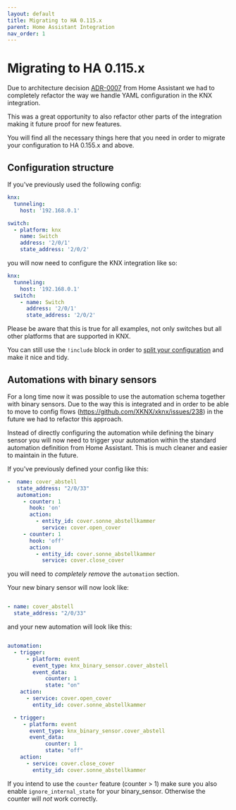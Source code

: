 ```yaml
---
layout: default
title: Migrating to HA 0.115.x
parent: Home Assistant Integration
nav_order: 1
---
```


# [](#header-1)Migrating to HA 0.115.x

Due to architecture decision [ADR-0007](https://github.com/home-assistant/architecture/blob/master/adr/0007-integration-config-yaml-structure.md) from Home Assistant we had to completely refactor
the way we handle YAML configuration in the KNX integration.

This was a great opportunity to also refactor other parts of the integration making it future proof for new features.

You will find all the necessary things here that you need in order to migrate your configuration to HA 0.155.x and above.

## [](#header-2)Configuration structure

If you've previously used the following config:

```yaml
knx:
  tunneling:
    host: '192.168.0.1'

switch:
  - platform: knx
    name: Switch
    address: '2/0/1'
    state_address: '2/0/2'
```

you will now need to configure the KNX integration like so:

```yaml
knx:
  tunneling:
    host: '192.168.0.1'
  switch:
    - name: Switch
      address: '2/0/1'
      state_address: '2/0/2'
```

Please be aware that this is true for all examples, not only switches but all other platforms that are supported in KNX.

You can still use the `!include` block in order to [split your configuration](https://www.home-assistant.io/docs/configuration/splitting_configuration/) and make it nice and tidy.



## [](#header-2)Automations with binary sensors

For a long time now it was possible to use the automation schema together with binary sensors. Due to the way this is integrated and in order
to be able to move to config flows (https://github.com/XKNX/xknx/issues/238) in the future we had to refactor this approach.

Instead of directly configuring the automation while defining the binary sensor you will now need to trigger your automation within
the standard automation definition from Home Assistant. This is much cleaner and easier to maintain in the future.

If you've previously defined your config like this:

```yaml
-  name: cover_abstell
   state_address: "2/0/33"
   automation:
     - counter: 1
       hook: 'on'
       action:
         - entity_id: cover.sonne_abstellkammer
           service: cover.open_cover
     - counter: 1
       hook: 'off'
       action:
         - entity_id: cover.sonne_abstellkammer
           service: cover.close_cover
```

you will need to _completely remove_ the `automation` section.

Your new binary sensor will now look like:

```yaml

- name: cover_abstell
  state_address: "2/0/33"

```

and your new automation will look like this:

```yaml

automation:
  - trigger:
      - platform: event
        event_type: knx_binary_sensor.cover_abstell
        event_data:
            counter: 1
            state: "on"
    action:
      - service: cover.open_cover
        entity_id: cover.sonne_abstellkammer

  - trigger:
     - platform: event
       event_type: knx_binary_sensor.cover_abstell
       event_data:
            counter: 1
            state: "off"
    action:
      - service: cover.close_cover
        entity_id: cover.sonne_abstellkammer

```

If you intend to use the `counter` feature (counter > 1) make sure you also enable `ignore_internal_state`
for your binary_sensor. Otherwise the counter will _not_ work correctly.
